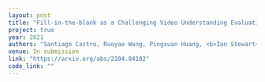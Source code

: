 ```yaml
---
layout: post
title: "Fill-in-the-blank as a Challenging Video Understanding Evaluation Framework"
project: true
year: 2021
authors: "Santiago Castro, Ruoyao Wang, Pingxuan Huang, <b>Ian Stewart</b>, Nan Liu, Jonathan Stroud, Rada Mihalcea" 
venue: In submission
link: "https://arxiv.org/abs/2104.04182"
code_link: ""
---
```

